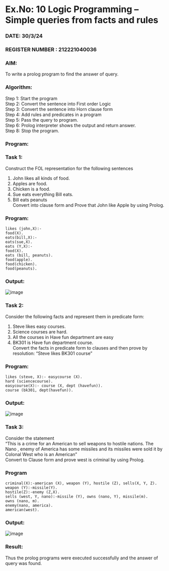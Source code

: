 # Ex.No: 10  Logic Programming –  Simple queries from facts and rules
### DATE: 30/3/24                                                                           
### REGISTER NUMBER : 212221040036
### AIM: 
To write a prolog program to find the answer of query. 
###  Algorithm:
 Step 1: Start the program <br> 
 Step 2: Convert the sentence into First order Logic  <br> 
 Step 3:  Convert the sentence into Horn clause form  <br> 
 Step 4: Add rules and predicates in a program   <br> 
 Step 5:  Pass the query to program. <br> 
 Step 6: Prolog interpreter shows the output and return answer. <br> 
 Step 8:  Stop the program.
### Program:
### Task 1:
Construct the FOL representation for the following sentences <br> 
1.	John likes all kinds of food.  <br> 
2.	Apples are food.  <br> 
3.	Chicken is a food.  <br> 
4.	Sue eats everything Bill eats. <br> 
5.	 Bill eats peanuts  <br> 
   Convert into clause form and Prove that John like Apple by using Prolog. <br> 
### Program:
```
likes (john,X):-
food(X).
eats(bill,X):-
eats(sue,X).
eats (Y,X):-
food(X).
eats (bill, peanuts).
food(apple).
food(chicken).
food(peanuts).
```


### Output:
![image](https://github.com/Bhargava-Shankar/AI_Lab_2023-24/assets/85554376/71ee7883-4451-4afd-9eda-b8fa8cc320cb)


### Task 2:
Consider the following facts and represent them in predicate form: <br>              
1.	Steve likes easy courses. <br> 
2.	Science courses are hard. <br> 
3. All the courses in Have fun department are easy <br> 
4. BK301 is Have fun department course.<br> 
Convert the facts in predicate form to clauses and then prove by resolution: “Steve likes BK301 course”<br> 

### Program:
```
likes (steve, X):- easycourse (X). 
hard (sciencecourse). 
easycourse(X):- course (X, dept (havefun)). 
course (bk301, dept(havefun)).
```


### Output:
![image](https://github.com/Bhargava-Shankar/AI_Lab_2023-24/assets/85554376/7f689ec9-b508-47f4-8ffb-54d74b3fa240)


### Task 3:
Consider the statement <br> 
“This is a crime for an American to sell weapons to hostile nations. The Nano , enemy of America has some missiles and its missiles were sold it by Colonal West who is an American” <br> 
Convert to Clause form and prove west is criminal by using Prolog.<br> 
### Program
```
criminal(X):-american (X), weapon (Y), hostile (Z), sells(X, Y, Z).
weapon (Y):-missile(Y).
hostile(Z):-enemy (Z,X).
sells (west, Y, nano):-missile (Y), owns (nano, Y), missile(m).
owns (nano, m).
enemy(nano, america).
american(west).
```

### Output:
![image](https://github.com/Bhargava-Shankar/AI_Lab_2023-24/assets/85554376/0d66a55e-b3b2-4691-b506-4c7c9df8a9b0)


### Result:
Thus the prolog programs were executed successfully and the answer of query was found.
